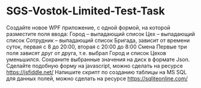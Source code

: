 # SGS-Vostok-Limited-Test-Task
 Создайте новое WPF приложение, с одной формой, на которой разместите поля ввода:
 Город – выпадающий список
 Цех – выпадающий список
 Сотрудник – выпадающий список
 Бригада, зависит от времени суток, первая с 8 до 20:00, вторая с 20:00 до 8:00
 Смена
 Первые три поля зависят друг от друга, т.е. выбрал Город и список Цехов уменьшился.
 Сохраните выбранные значения на диск в формате Json.
 Сделайте подобную форму на javascript,  можно сделать на ресурсе https://jsfiddle.net/
 Напишите скрипт по созданию таблицы на MS SQL для данных полей, можно сделать на ресурсе https://sqliteonline.com/
